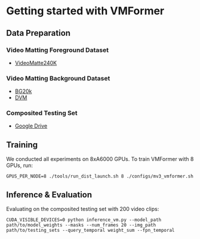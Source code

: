 # Getting started with VMFormer

## Data Preparation

### Video Matting Foreground Dataset
* [VideoMatte240K](https://grail.cs.washington.edu/projects/background-matting-v2/#/datasets)

### Video Matting Background Dataset
* [BG20k](https://github.com/JizhiziLi/GFM)
* [DVM](https://github.com/nowsyn/DVM)

### Composited Testing Set
* [Google Drive](https://drive.google.com/file/d/1EPnwlVU1NSccubO1W1AuutyDad_0X2mo/view?usp=sharing)

## Training

We conducted all experiments on 8xA6000 GPUs. To train VMFormer with 8 GPUs, run:

```
GPUS_PER_NODE=8 ./tools/run_dist_launch.sh 8 ./configs/mv3_vmformer.sh
```

## Inference & Evaluation

Evaluating on the composited testing set with 200 video clips:

```
CUDA_VISIBLE_DEVICES=0 python inference_vm.py --model_path path/to/model_weights --masks --num_frames 20 --img_path path/to/testing_sets --query_temporal weight_sum --fpn_temporal
```


